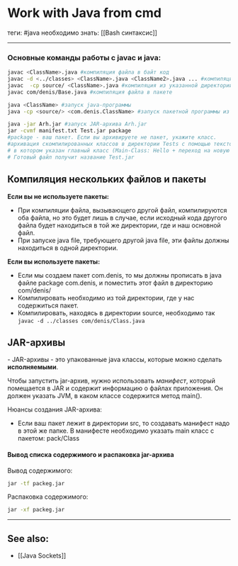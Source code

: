 # Work with Java from cmd
теги: #java 
необходимо знать: [[Bash синтаксис]]

---

### Основные команды работы с javac и java:
```bash
javac <ClassName>.java #компиляция файла в байт код
javac -d <../classes> <ClassName>.java <ClassName2>.java ... #компиляция файл(а\ов) в указанную директорию
javac  -cp source/ <ClassName>.java #компиляция из указанной директории
javac com/denis/Base.java #компиляция файла в пакете

java <ClassName> #запуск java-программы
java -cp <source/> <com.denis.ClassName> #запуск пакетной программы из директории source 

java -jar Arh.jar #запуск JAR-архива Arh.jar
jar -cvmf manifest.txt Test.jar package
#package - ваш пакет. Если вы архивируете не пакет, укажите класс.
#архивация скомпилированных классов в директории Tests с помощью текстового файла manifest.txt,
# в котором указан главный класс (Main-Class: Hello + переход на новую строку). 
# Готовый файл получит название Test.jar
```
 
 
 ## Компиляция нескольких файлов и пакеты
 
 **Если вы не используете пакеты:**
 - При компиляции файла, вызывающего другой файл, компилируются оба файла, но это будет лишь в случае, если исходный кода другого файла будет находиться в той же директории, где и наш основной файл.
 - При запуске java file, требующего другой java file, эти файлы должны находиться в одной директории.

**Если вы используете пакеты:**
- Если мы создаем пакет com.denis, то мы должны прописать в java файле package com.denis, и поместить этот файл в директорию com/denis/ 
- Компилировать необходимо из той директории, где у нас содержиться пакет.
- Компилировать, находясь в директории source, необходимо так `javac -d ../classes com/denis/Class.java`

## JAR-архивы
\- JAR-архивы - это упакованные java классы, которые можно сделать **исполняемыми**.

Чтобы запустить jar-архив, нужно использовать *манифест*, который помещается в JAR и содержит информацию о файлах приложения. Он должен указать JVM, в каком классе содержится метод main().

Нюансы создания JAR-архива:
- Если ваш пакет лежит в директории src, то создавать манифест надо в этой же папке. В манифесте необходимо указать main класс с пакетом: pack/Class

#### Вывод списка содержимого и распаковка jar-архива 

Вывод содержимого: 
```bash
jar -tf packeg.jar 
```

Распаковка содержимого: 
```bash
jar -xf packeg.jar 
```

---
## See also:
- [[Java Sockets]]